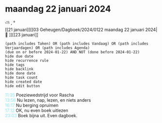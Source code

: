 # maandag 22 januari 2024

⛅ , °<br>[[21 januari]][[03 Geheugen/Dagboek/2024/0122 maandag 22 januari 2024|📓 ]][[23 januari]]
```tasks
(path includes Taken) OR (path includes Vandaag) OR (path includes Verjaardagen) OR (path includes Agenda)
(due on or before 2024-01-22) AND NOT (done before 2024-01-22)
hide due date
hide recurrence rule
hide tags
hide backlink
hide done date
hide task count
hide created date
hide edit button
```
<p style="padding-left: 2.7em; text-indent: -2.7em; margin: 0"><font color=#8be9f1>11:35</font>  Poeziewedstrijd voor Rascha </p>   
<p style="padding-left: 2.7em; text-indent: -2.7em; margin: 0;"><font color=#8be9f3>13:56  </font>  Nu lezen, nap, lezen, en niets anders  </p>   
<p style="padding-left: 2.7em; text-indent: -2.7em; margin: 0;"><font color=#8be9f3>16:17  </font>  Nu berging opruimen  </p>   
<p style="padding-left: 2.7em; text-indent: -2.7em; margin: 0;"><font color=#8be9f3>17:12  </font>  OK, nu even boek uitlezen  </p>   
<p style="padding-left: 2.7em; text-indent: -2.7em; margin: 0;"><font color=#8be9f3>23:03  </font>  Boek bijna uit. Even dagboek. </p>   
